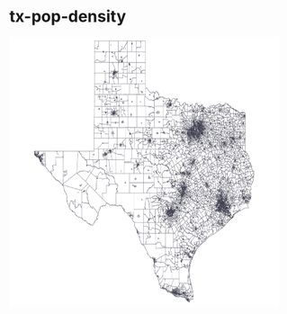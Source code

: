 # tx-pop-density

<img src="https://raw.githubusercontent.com/orcutt989/d3js/master/tx-pop-density/png/tx-original.png" width="480" height="480">
